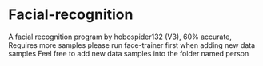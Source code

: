 # Facial-recognition
A facial recognition program by hobospider132 (V3), 60% accurate, Requires more samples
please run face-trainer first when adding new data samples
Feel free to add new data samples into the folder named person
